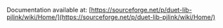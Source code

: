 Documentation available at:
[https://sourceforge.net/p/duet-lib-pjlink/wiki/Home/](https://sourceforge.net/p/duet-lib-pjlink/wiki/Home/)
